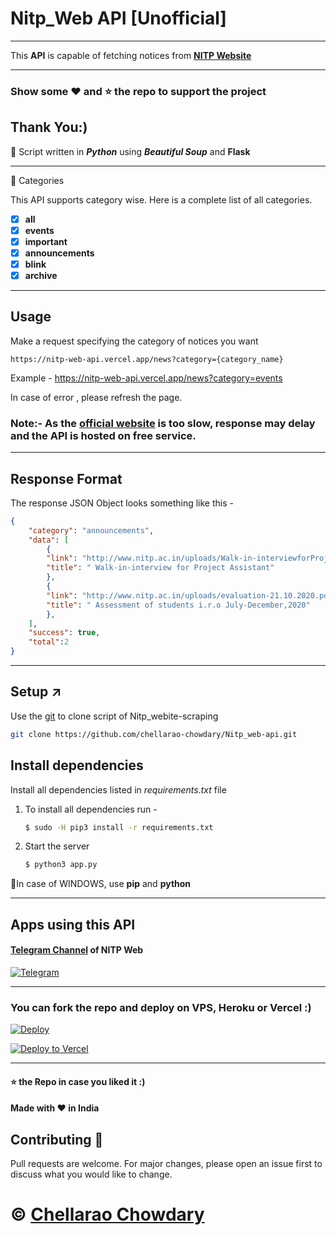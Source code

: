 # Nitp_Web API [Unofficial]

---
This **API** is capable of fetching notices from **[NITP Website](http://www.nitp.ac.in/php/home.php)**

---
### Show some :heart: and :star: the repo to support the project

Thank You:)
---

:facepunch: Script written in ***Python*** using ***Beautiful Soup*** and **Flask**

---

:construction: Categories

This API supports category wise. Here is a complete list of all categories.

- [x] __all__
- [x] __events__
- [x] __important__
- [x] __announcements__
- [x] __blink__
- [x] __archive__

---

## Usage

Make a request specifying the category of notices you want
```
https://nitp-web-api.vercel.app/news?category={category_name}
```
Example - https://nitp-web-api.vercel.app/news?category=events

In case of error , please refresh the page.

### Note:- As the [official website](http://www.nitp.ac.in/php/home.php) is too slow, response may delay and the API is hosted on free service.
---

## Response Format

The response JSON Object looks something like this -

```JSON
{
	"category": "announcements",
	"data": [
		{
		"link": "http://www.nitp.ac.in/uploads/Walk-in-interviewforProject%20Assistant.pdf",
		"title": " Walk-in-interview for Project Assistant"
		},
		{
		"link": "http://www.nitp.ac.in/uploads/evaluation-21.10.2020.pdf",
		"title": " Assessment of students i.r.o July-December,2020"
		},
	],
	"success": true,
	"total":2
}
```

---
## Setup :arrow_upper_right:

Use the [git](https://git-scm.com/) to clone script of Nitp_webite-scraping

```bash
git clone https://github.com/chellarao-chowdary/Nitp_web-api.git
```

## Install dependencies

Install all dependencies listed in *requirements.txt* file

1. To install all dependencies run - 

    ```bash
    $ sudo -H pip3 install -r requirements.txt
    ```

2. Start the server

    ```bash 
    $ python3 app.py
    ```

:round_pushpin:In case of WINDOWS, use **pip** and **python**

---
## Apps using this API
#### [Telegram Channel](https://telegram.dog/NITP_news) of  NITP Web
[![Telegram](https://img.shields.io/badge/Telegram-Channel-orange)](https://t.me/NITP_news)

---

### You can fork the repo and deploy on VPS, Heroku or Vercel :)  

[![Deploy](https://www.herokucdn.com/deploy/button.svg)](https://heroku.com/deploy?template=https://github.com/chellarao-chowdary/Nitp_web-api/tree/master)

[![Deploy to Vercel](https://vercel.com/button)](https://vercel.com/import/project?template=https://github.com/chellarao-chowdary/Nitp_web-api/tree/master)

---
#### :star: the Repo in case you liked it :)
#### Made with :heart: in India

## Contributing :100:
Pull requests are welcome. For major changes, please open an issue first to discuss what you would like to change.

# © [Chellarao Chowdary](https://myselfchowdary.me)